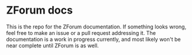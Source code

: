 # ZForum docs

This is the repo for the ZForum documentation. If something looks wrong, feel free to make an issue or a pull request addressing it. The documentation is a work in progress currently, and most likely won't be near complete until ZForum is as well.
